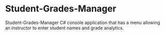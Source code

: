 # Student-Grades-Manager
Student-Grades-Manager 
C# console application that has a menu allowing an instructor to enter student names and grade analytics.
